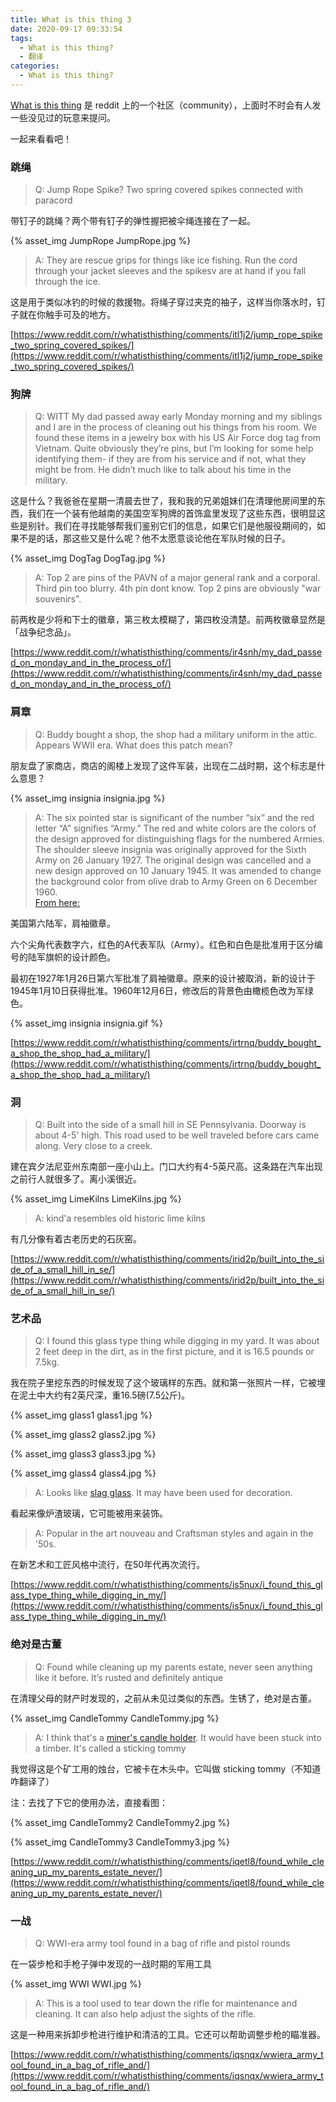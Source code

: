 ```yaml
---
title: What is this thing 3
date: 2020-09-17 09:33:54
tags:  
  - What is this thing?
  - 翻译
categories:
  - What is this thing?
---
```


[What is this thing](https://www.reddit.com/r/whatisthisthing/) 是 reddit 上的一个社区（community），上面时不时会有人发一些没见过的玩意来提问。

一起来看看吧！

<!-- more -->

### 跳绳

> Q: Jump Rope Spike? Two spring covered spikes connected with paracord

带钉子的跳绳？两个带有钉子的弹性握把被伞绳连接在了一起。

<!-- ![JumpRope.jpg](./whatisthisthing-3/JumpRope.jpg) -->

{% asset_img JumpRope JumpRope.jpg %}

> A: They are rescue grips for things like ice fishing. Run the cord through your jacket sleeves and the spikesv are at hand if you fall through the ice.

这是用于类似冰钓的时候的救援物。将绳子穿过夹克的袖子，这样当你落水时，钉子就在你触手可及的地方。

[https://www.reddit.com/r/whatisthisthing/comments/itl1j2/jump_rope_spike_two_spring_covered_spikes/](https://www.reddit.com/r/whatisthisthing/comments/itl1j2/jump_rope_spike_two_spring_covered_spikes/)

### 狗牌

> Q: WITT My dad passed away early Monday morning and my siblings and I are in the process of cleaning out his things from his room. We found these items in a jewelry box with his US Air Force dog tag from Vietnam. Quite obviously they’re pins, but I’m looking for some help identifying them- if they are from his service and if not, what they might be from. He didn’t much like to talk about his time in the military.

这是什么？我爸爸在星期一清晨去世了，我和我的兄弟姐妹们在清理他房间里的东西，我们在一个装有他越南的美国空军狗牌的首饰盒里发现了这些东西，很明显这些是别针。我们在寻找能够帮我们鉴别它们的信息，如果它们是他服役期间的，如果不是的话，那这些又是什么呢？他不太愿意谈论他在军队时候的日子。

<!-- ![DogTag.jpg](./whatisthisthing-3/DogTag.jpg) -->

{% asset_img DogTag DogTag.jpg %}

> A: Top 2 are pins of the PAVN of a major general rank and a corporal. Third pin too blurry. 4th pin dont know. Top 2 pins are obviously "war souvenirs".

前两枚是少将和下士的徽章，第三枚太模糊了，第四枚没清楚。前两枚徽章显然是「战争纪念品」。

[https://www.reddit.com/r/whatisthisthing/comments/ir4snh/my_dad_passed_on_monday_and_in_the_process_of/](https://www.reddit.com/r/whatisthisthing/comments/ir4snh/my_dad_passed_on_monday_and_in_the_process_of/)

### 肩章

> Q: Buddy bought a shop, the shop had a military uniform in the attic. Appears WWII era. What does this patch mean?

朋友盘了家商店，商店的阁楼上发现了这件军装，出现在二战时期，这个标志是什么意思？

<!-- ![insignia.jpg](./whatisthisthing-3/insignia.jpg) -->

{% asset_img insignia insignia.jpg %}

> A: The six pointed star is significant of the number “six” and the red letter “A” signifies “Army.” The red and white colors are the colors of the design approved for distinguishing flags for the numbered Armies.</br>The shoulder sleeve insignia was originally approved for the Sixth Army on 26 January 1927. The original design was cancelled and a new design approved on 10 January 1945. It was amended to change the background color from olive drab to Army Green on 6 December 1960.</br>[From here:](http://www.milbadges.com/corps/USA/field)

美国第六陆军，肩袖徽章。

六个尖角代表数字六，红色的A代表军队（Army）。红色和白色是批准用于区分编号的陆军旗帜的设计颜色。

最初在1927年1月26日第六军批准了肩袖徽章。原来的设计被取消，新的设计于1945年1月10日获得批准。1960年12月6日，修改后的背景色由橄榄色改为军绿色。

<!-- ![insignia.gif](./whatisthisthing-3/insignia.gif) -->

{% asset_img insignia insignia.gif %}

[https://www.reddit.com/r/whatisthisthing/comments/irtrnq/buddy_bought_a_shop_the_shop_had_a_military/](https://www.reddit.com/r/whatisthisthing/comments/irtrnq/buddy_bought_a_shop_the_shop_had_a_military/)

### 洞

> Q: Built into the side of a small hill in SE Pennsylvania. Doorway is about 4-5' high. This road used to be well traveled before cars came along. Very close to a creek.

建在宾夕法尼亚州东南部一座小山上。门口大约有4-5英尺高。这条路在汽车出现之前行人就很多了。离小溪很近。

<!-- ![LimeKilns.gif](./whatisthisthing-3/LimeKilns.jpg) -->

{% asset_img LimeKilns LimeKilns.jpg %}

> A: kind'a resembles old historic lime kilns

有几分像有着古老历史的石灰窑。

[https://www.reddit.com/r/whatisthisthing/comments/irid2p/built_into_the_side_of_a_small_hill_in_se/](https://www.reddit.com/r/whatisthisthing/comments/irid2p/built_into_the_side_of_a_small_hill_in_se/)

### 艺术品

> Q: I found this glass type thing while digging in my yard. It was about 2 feet deep in the dirt, as in the first picture, and it is 16.5 pounds or 7.5kg.

 我在院子里挖东西的时候发现了这个玻璃样的东西。就和第一张照片一样，它被埋在泥土中大约有2英尺深，重16.5磅(7.5公斤)。

 <!-- ![glass1.png](./whatisthisthing-3/glass1.png) -->

 <!-- ![glass2.jpg](./whatisthisthing-3/glass2.jpg) -->

 <!-- ![glass3.jpg](./whatisthisthing-3/glass3.jpg) -->

 <!-- ![glass4.jpg](./whatisthisthing-3/glass4.jpg) -->

 {% asset_img glass1 glass1.jpg %}

 {% asset_img glass2 glass2.jpg %}

 {% asset_img glass3 glass3.jpg %}

 {% asset_img glass4 glass4.jpg %}

 > A: Looks like [slag glass](https://www.google.com/search?q=white+slag+glass+chunks&safe=active&rlz=1CAPPDO_enUS786US786&sxsrf=ALeKk02rK8k0TcJIDPGZVwPSi-BkUJCKaQ:1600028469435&source=lnms&tbm=isch&sa=X&ved=2ahUKEwjb6bPE-ubrAhWids0KHQDXCywQ_AUoAnoECA0QBA&biw=1318&bih=665). It may have been used for decoration.

 看起来像炉渣玻璃，它可能被用来装饰。

 > A: Popular in the art nouveau and Craftsman styles and again in the '50s.

在新艺术和工匠风格中流行，在50年代再次流行。

[https://www.reddit.com/r/whatisthisthing/comments/is5nux/i_found_this_glass_type_thing_while_digging_in_my/](https://www.reddit.com/r/whatisthisthing/comments/is5nux/i_found_this_glass_type_thing_while_digging_in_my/)

### 绝对是古董

> Q: Found while cleaning up my parents estate, never seen anything like it before. It’s rusted and definitely antique

在清理父母的财产时发现的，之前从未见过类似的东西。生锈了，绝对是古董。

<!-- ![CandleTommy.jpg](./whatisthisthing-3/CandleTommy.jpg) -->

{% asset_img CandleTommy CandleTommy.jpg %}

> A: I think that's a [miner's candle holder](https://www.google.com/search?q=miner%27s+candle+holder&safe=active&rlz=1CAPPDO_enUS786US786&sxsrf=ALeKk03M6eSF7tFqPtzsxrUYRzmgcOtKbQ:1599781113489&source=lnms&tbm=isch&sa=X&ved=2ahUKEwjQlPOH4d_rAhWWHM0KHQpCAZAQ_AUoAnoECA4QBA&biw=1318&bih=665). It would have been stuck into a timber. It's called a sticking tommy

我觉得这是个矿工用的烛台，它被卡在木头中。它叫做 sticking tommy（不知道咋翻译了）

注：去找了下它的使用办法，直接看图：

<!-- ![CandleTommy.jpg](./whatisthisthing-3/CandleTommy2.jpg) -->

<!-- ![CandleTommy.jpg](./whatisthisthing-3/CandleTommy3.jpg) -->

{% asset_img CandleTommy2 CandleTommy2.jpg %}

{% asset_img CandleTommy3 CandleTommy3.jpg %}

[https://www.reddit.com/r/whatisthisthing/comments/iqetl8/found_while_cleaning_up_my_parents_estate_never/](https://www.reddit.com/r/whatisthisthing/comments/iqetl8/found_while_cleaning_up_my_parents_estate_never/)

### 一战

> Q: WWI-era army tool found in a bag of rifle and pistol rounds

在一袋步枪和手枪子弹中发现的一战时期的军用工具

<!-- ![WWI.jpg](./whatisthisthing-3/WWI.jpg) -->

{% asset_img WWI WWI.jpg %}

> A: This is a tool used to tear down the rifle for maintenance and cleaning. It can also help adjust the sights of the rifle.

这是一种用来拆卸步枪进行维护和清洁的工具。它还可以帮助调整步枪的瞄准器。

[https://www.reddit.com/r/whatisthisthing/comments/iqsnqx/wwiera_army_tool_found_in_a_bag_of_rifle_and/](https://www.reddit.com/r/whatisthisthing/comments/iqsnqx/wwiera_army_tool_found_in_a_bag_of_rifle_and/)
